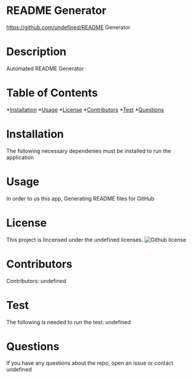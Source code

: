 

# README Generator
https://github.com/undefined/README Generator
# Description 
Automated README Generator
# Table of Contents
*[Installation](#installation)
*[Usage](#usagge)
*[License](#license)
*[Contributors](#contributing)
*[Test](#tests)
*[Questions](#questions) 
# Installation
The following necessary dependenies must be installed to run the application
# Usage
In order to us this app, Generating README files for GitHub
# License
This project is lincensed under the undefined licenses.
![Github license](https://img.shields.io/badge/license-MIT-blue.svg)
# Contributors
Contributors: undefined
# Test 
The following is needed to run the test: undefined
# Questions 
If you have any questions about the repo, open an issue or contact undefined
